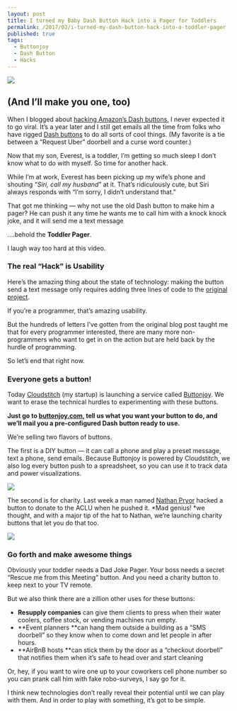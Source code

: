 ```yaml
---
layout: post
title: I turned my Baby Dash Button Hack into a Pager for Toddlers
permalink: /2017/02/i-turned-my-dash-button-hack-into-a-toddler-pager
published: true
tags:
  - Buttonjoy
  - Dash Button
  - Hacks
--- 
```


![](https://cdn-images-1.medium.com/max/2000/1*XNfZAq232bjEP4mphJ_pkg.png)

## (And I’ll make you one, too)

When I blogged about [hacking Amazon’s Dash
buttons](https://medium.com/@edwardbenson/how-i-hacked-amazon-s-5-wifi-button-to-track-baby-data-794214b0bdd8#.b64ejr89b),
I never expected it to go viral. It’s a year later and I still get emails all
the time from folks who have rigged [Dash
buttons](https://www.amazon.com/Dash-Buttons/b?ie=UTF8&node=10667898011) to do
all sorts of cool things. (My favorite is a tie between a “Request Uber”
doorbell and a curse word counter.)

Now that my son, Everest, is a toddler, I’m getting so much sleep I don’t know
what to do with myself. So time for another hack.

While I’m at work, Everest has been picking up my wife’s phone and shouting
*“Siri, call my husband*” at it. That’s ridiculously cute, but Siri always
responds with “I’m sorry, I didn’t understand that.”

That got me thinking — why not use the old Dash button to make him a pager? He
can push it any time he wants me to call him with a knock knock joke, and it
will send me a text message

.…behold the **Toddler Pager**.

<span class="figcaption_hack">I laugh way too hard at this video.</span>

### The real “Hack” is Usability

Here’s the amazing thing about the state of technology: making the button send a
text message only requires adding three lines of code to the [original
project](https://medium.com/@edwardbenson/how-i-hacked-amazon-s-5-wifi-button-to-track-baby-data-794214b0bdd8#.b64ejr89b).

If you’re a programmer, that’s amazing usability.

But the hundreds of letters I’ve gotten from the original blog post taught me
that for every programmer interested, there are many more non-programmers who
want to get in on the action but are held back by the hurdle of programming.

So let’s end that right now.

### Everyone gets a button!

Today [Cloudstitch](https://www.cloudstitch.com/) (my startup) is launching a
service called [Buttonjoy](http://www.buttonjoy.com/). We want to erase the
technical hurdles to experimenting with these buttons.

**Just go to **[buttonjoy.com](http://buttonjoy.com/)**, tell us what you want
your button to do, and we’ll mail you a pre-configured Dash button ready to
use.**

We’re selling two flavors of buttons.

The first is a DIY button — it can call a phone and play a preset message, text
a phone, send emails. Because Buttonjoy is powered by Cloudstitch, we also log
every button push to a spreadsheet, so you can use it to track data and power
visualizations.

![](https://cdn-images-1.medium.com/max/1600/1*Ojvp5EQvheCBHso7VWX8lQ.png)

The second is for charity. Last week a man named [Nathan
Pryor](https://techcrunch.com/2017/02/08/this-amazon-dash-button-donates-5-to-the-aclu-whenever-trump-tries-your-patience/)
hacked a button to donate to the ACLU when he pushed it. *Mad genius! *we
thought, and with a major tip of the hat to Nathan, we’re launching charity
buttons that let you do that too.

![](https://cdn-images-1.medium.com/max/1600/1*cjmmc2iZDJwJgOZWgfI7LA.png)

### Go forth and make awesome things

Obviously your toddler needs a Dad Joke Pager. Your boss needs a secret “Rescue
me from this Meeting” button. And you need a charity button to keep next to your
TV remote.

But we also think there are a zillion other uses for these buttons:

* **Resupply companies** can give them clients to press when their water coolers,
coffee stock, or vending machines run empty.
* **Event planners **can hang them outside a building as a “SMS doorbell” so they
know when to come down and let people in after hours.
* **AirBnB hosts **can stick them by the door as a “checkout doorbell” that
notifies them when it’s safe to head over and start cleaning

Or, hey, if you want to wire one up to your coworkers cell phone number so you
can prank call him with fake robo-surveys, I say go for it.

I think new technologies don’t really reveal their potential until we can play
with them. And in order to play with something, it’s got to be simple.
